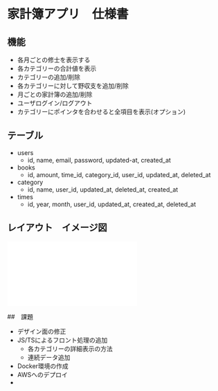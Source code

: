 # 家計簿アプリ　仕様書

  ## 機能
  * 各月ごとの修士を表示する
  * 各カテゴリーの合計値を表示
  * カテゴリーの追加/削除
  * 各カテゴリーに対して野収支を追加/削除
  * 月ごとの家計簿の追加/削除
  * ユーザログイン/ログアウト
  * カテゴリーにポインタを合わせると全項目を表示(オプション)

  ## テーブル
  * users
    * id, name, email, password, updated-at, created_at
  * books
    * id, amount, time_id, category_id, user_id, updated_at, deleted_at
  * category
    * id, name, user_id, updated_at, deleted_at, created_at
  * times
    * id, year, month, user_id, updated_at, created_at, deleted_at

  ## レイアウト　イメージ図
  ![layout](/Users/show/workspace/householdAccountBook/家計簿アプリ_イメージ図.pdf)

  ##　課題
  * デザイン面の修正
  * JS/TSによるフロント処理の追加
    * 各カテゴリーの詳細表示の方法
    * 連続データ追加
  * Docker環境の作成
  * AWSへのデプロイ
  *
